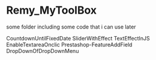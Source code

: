 # Remy_MyToolBox
some folder including some code that i can use later

CountdownUntilFixedDate
SliderWithEffect
TextEffectInJS
EnableTextareaOnclic
Prestashop-FeatureAddField
DropDownOfDropDownMenu
